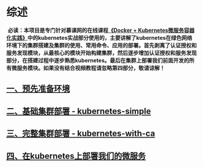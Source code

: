 # 综述

  **必读：本项目是专门针对慕课网的在线课程[《Docker + Kubernetes微服务容器化实践》][5]中的kubernetes实战部分使用的，主要讲解了kubernetes在绿色网络环境下的集群搭建及集群的使用、常用命令、应用的部署。首先剥离了认证授权和服务发现模块，从最核心的模块开始构建集群，然后逐步增加认证授权和服务发现部分，在搭建过程中逐步熟悉kubernetes。最后在集群上部署我们前面开发的所有微服务模块。如果没有结合视频教程请忽略第四部分，敬请谅解！**
  
## [一、预先准备环境][1]
## [二、基础集群部署 - kubernetes-simple][2]
## [三、完整集群部署 - kubernetes-with-ca][3]
## [四、在kubernetes上部署我们的微服务][4]








  [1]: https://github.com/lyman1983/kubernetes-starter/blob/master/docs/1-pre.md
  [2]: https://github.com/lyman1983/kubernetes-starter/tree/master/docs/2-kubernetes-simple.md
  [3]: https://github.com/lyman1983/kubernetes-starter/tree/master/docs/3-kubernetes-with-ca.md
  [4]: https://github.com/lyman1983/kubernetes-starter/tree/master/docs/4-microservice-deploy.md
  [5]: https://coding.imooc.com/class/198.html
